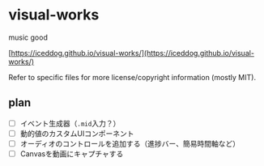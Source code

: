 # visual-works

music good

[https://iceddog.github.io/visual-works/](https://iceddog.github.io/visual-works/)

Refer to specific files for more license/copyright information (mostly MIT).

## plan

- [ ] イベント生成器（`.mid`入力？）
- [ ] 動的値のカスタムUIコンポーネント
- [ ] オーディオのコントロールを追加する（進捗バー、簡易時間軸など）
- [ ] Canvasを動画にキャプチャする
